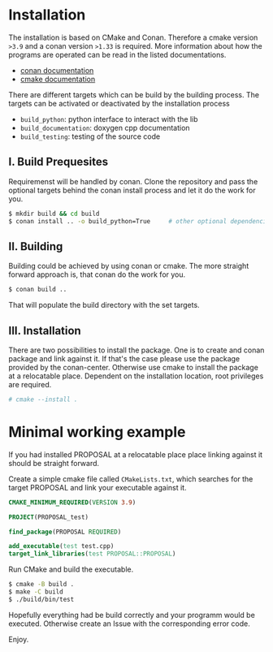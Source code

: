 # Installation

The installation is based on CMake and Conan. 
Therefore a cmake version `>3.9` and a conan version `>1.33` is required.
More information about how the programs are operated can be read in the 
listed documentations. 

- [conan documentation](https://docs.conan.io/en/latest/)
- [cmake documentation](https://cmake.org/cmake/help/latest/)

There are different targets which can be build by the building process. 
The targets can be activated or deactivated by the installation process

- `build_python`: python interface to interact with the lib
- `build_documentation`: doxygen cpp documentation
- `build_testing`: testing of the source code


## I. Build Prequesites

Requiremenst will be handled by conan.
Clone the repository and pass the optional targets behind the conan install 
process and let it do the work for you.

```sh
$ mkdir build && cd build                   
$ conan install .. -o build_python=True     # other optional dependencies
```


## II. Building 

Building could be achieved by using conan or cmake. 
The more straight forward approach is, that conan do the work for you.

```sh
$ conan build ..
```

That will populate the build directory with the set targets.


## III. Installation 

There are two possibilities to install the package. 
One is to create and conan package and link against it. 
If that's the case please use the package provided by the conan-center.
Otherwise use cmake to install the package at a relocatable place.
Dependent on the installation location, root privileges are required.

```sh
# cmake --install .
```


# Minimal working example

If you had installed PROPOSAL at a relocatable place place linking against it
should be straight forward.

Create a simple cmake file called `CMakeLists.txt`,
which searches for the target PROPOSAL and link your executable against it.

```cmake
CMAKE_MINIMUM_REQUIRED(VERSION 3.9)

PROJECT(PROPOSAL_test)

find_package(PROPOSAL REQUIRED)

add_executable(test test.cpp)
target_link_libraries(test PROPOSAL::PROPOSAL)
```

Run CMake and build the executable.

```sh
$ cmake -B build .
$ make -C build 
$ ./build/bin/test
```

Hopefully everything had be build correctly and your programm would be executed.
Otherwise create an Issue with the corresponding error code.

Enjoy.
